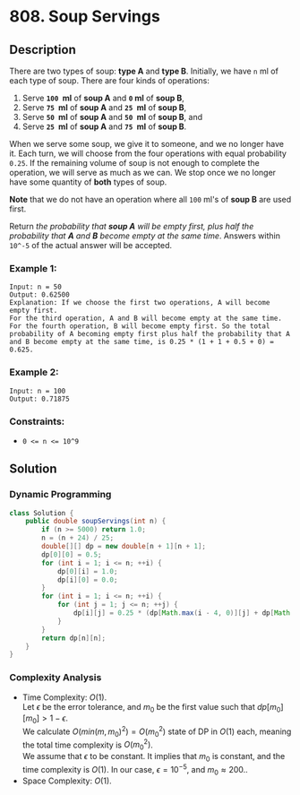 # 808. Soup Servings

## Description

There are two types of soup: **type A** and **type B**. Initially, we have `n` ml of each type of soup. There are four kinds of operations:

1. Serve **`100 `ml** of **soup A** and **`0` ml** of **soup B**,
2. Serve **`75 `ml** of **soup A** and **`25 `ml** of **soup B**,
3. Serve **`50 `ml** of **soup A** and **`50 `ml** of **soup B**, and
4. Serve **`25 `ml** of **soup A** and **`75 `ml** of **soup B**.

When we serve some soup, we give it to someone, and we no longer have it. Each turn, we will choose from the four operations with equal probability `0.25`. If the remaining volume of soup is not enough to complete the operation, we will serve as much as we can. We stop once we no longer have some quantity of **both** types of soup.

**Note** that we do not have an operation where all `100` ml's of **soup B** are used first.

Return _the probability that **soup A** will be empty first, plus half the probability that **A** and **B** become empty at the same time_. Answers within `10^-5` of the actual answer will be accepted.

### Example 1:

```
Input: n = 50
Output: 0.62500
Explanation: If we choose the first two operations, A will become empty first.
For the third operation, A and B will become empty at the same time. For the fourth operation, B will become empty first. So the total probability of A becoming empty first plus half the probability that A and B become empty at the same time, is 0.25 * (1 + 1 + 0.5 + 0) = 0.625.
```

### Example 2:

```
Input: n = 100
Output: 0.71875
```

### Constraints:

- `0 <= n <= 10^9`

## Solution

### Dynamic Programming

```java
class Solution {
    public double soupServings(int n) {
        if (n >= 5000) return 1.0;
        n = (n + 24) / 25;
        double[][] dp = new double[n + 1][n + 1];
        dp[0][0] = 0.5;
        for (int i = 1; i <= n; ++i) {
            dp[0][i] = 1.0;
            dp[i][0] = 0.0;
        }
        for (int i = 1; i <= n; ++i) {
            for (int j = 1; j <= n; ++j) {
                dp[i][j] = 0.25 * (dp[Math.max(i - 4, 0)][j] + dp[Math.max(i - 3, 0)][Math.max(j - 1, 0)] + dp[Math.max(i - 2, 0)][Math.max(j - 2, 0)] + dp[Math.max(i - 1, 0)][Math.max(j - 3, 0)]);
            }
        }
        return dp[n][n];
    }
}
```

### Complexity Analysis

- Time Complexity: $O(1)$. <br/>
  Let $\epsilon$ be the error tolerance, and $m_0$ be the first value such that $dp[m_0][m_0]>1−ϵ.$ <br/>
  We calculate $O(min(m,m_0)^2)=O(m_0^2)$ state of DP in $O(1)$ each, meaning the total time complexity is $O(m_0^2)$. <br/>
  We assume that $\epsilon$ to be constant. It implies that $m_0$ is constant, and the time complexity is $O(1)$. In our case, $\epsilon=10^{-5}$, and $m_0 \approx 200.$.
- Space Complexity: $O(1)$.
